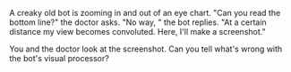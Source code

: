 A creaky old bot is zooming in and out of an eye chart. "Can you read the bottom line?" the doctor asks. "No way, " the bot replies. "At a certain distance my view becomes convoluted. Here, I'll make a screenshot."

You and the doctor look at the screenshot. Can you tell what's wrong with the bot's visual processor?
